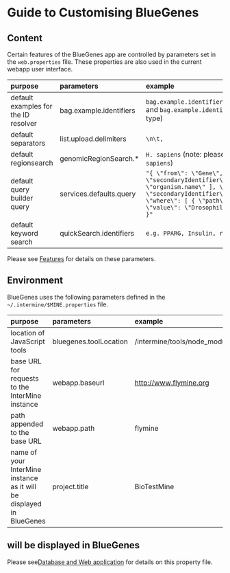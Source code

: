 # Guide to Customising BlueGenes

## Content

Certain features of the BlueGenes app are controlled by parameters set in the `web.properties` file. These properties are also used in the current webapp user interface.

| purpose | parameters | example |
| :--- | :--- | :--- |
| default examples for the ID resolver | bag.example.identifiers | `bag.example.identifiers.protein=Q8T3M3,FBpp0081318,FTZ_DROME` and `bag.example.identifiers=CG9151, FBgn0000099` \(one per type\) |
| default separators | list.upload.delimiters | `\n\t,` |
| default regionsearch | genomicRegionSearch.\* | `H. sapiens` \(note: please do not use long format, e.g. `Homo sapiens`\) |
| default query builder query | services.defaults.query | `"{ \"from\": \"Gene\", \"select\": [ \"secondaryIdentifier\", \"symbol\", \"primaryIdentifier\", \"organism.name\" ], \"orderBy\": [ { \"path\": \"secondaryIdentifier\", \"direction\": \"ASC\" } ], \"where\": [ { \"path\": \"organism.name\", \"op\": \"=\", \"value\": \"Drosophila melanogaster\", \"code\": \"A\" } ] }"` |
| default keyword search | quickSearch.identifiers | `e.g. PPARG, Insulin, rs876498` |

Please see [Features](../properties/web-properties.md) for details on these parameters.

## Environment

BlueGenes uses the following parameters defined in the `~/.intermine/$MINE.properties` file.

| purpose | parameters | example |
| :--- | :--- | :--- |
| location of JavaScript tools | bluegenes.toolLocation | /intermine/tools/node\_modules/ |
| base URL for requests to the InterMine instance | webapp.baseurl | http://www.flymine.org |
| path appended to the base URL | webapp.path | flymine |
| name of your InterMine instance as it will be displayed in BlueGenes | project.title | BioTestMine |

## will be displayed in BlueGenes

Please see[Database and Web application](../properties/intermine-properties.md) for details on this property file.

